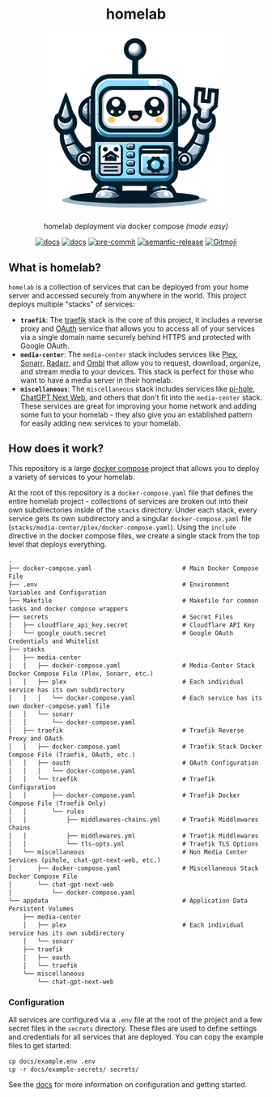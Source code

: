 <div align="center">
 <h1>homelab</h1>
  <a href="https://github.com/juftin/homelab">
    <img src="docs/static/homelab.png" alt="homelab" width="350" />
  </a>
  <p align="center">
    homelab deployment via docker compose <i>(made easy)</i>
  </p>
  <a href="https://github.com/juftin/homelab/"><img src="https://img.shields.io/github/v/release/juftin/homelab?color=blue&label=%F0%9F%A4%96%20homelab" alt="docs"></a>
  <a href="https://juftin.com/homelab/"><img src="https://img.shields.io/static/v1?message=docs&color=526CFE&logo=Material+for+MkDocs&logoColor=FFFFFF&label=" alt="docs"></a>
  <a href="https://github.com/pre-commit/pre-commit"><img src="https://img.shields.io/badge/pre--commit-enabled-lightgreen?logo=pre-commit" alt="pre-commit"></a>
  <a href="https://github.com/semantic-release/semantic-release"><img src="https://img.shields.io/badge/%20%20%F0%9F%93%A6%F0%9F%9A%80-semantic--release-e10079.svg" alt="semantic-release"></a>
  <a href="https://gitmoji.dev"><img src="https://img.shields.io/badge/gitmoji-%20😜%20😍-FFDD67.svg" alt="Gitmoji"></a>
</div>

## What is homelab?

`homelab` is a collection of services that can be deployed from your home server and accessed
securely from anywhere in the world. This project deploys multiple "stacks" of services:

-   **`traefik`**: The [traefik] stack is the core of this project, it includes a reverse proxy
    and [OAuth] service that allows you to access all of your services via a single domain name
    securely behind HTTPS and protected with Google OAuth.
-   **`media-center`**: The `media-center` stack includes services like [Plex], [Sonarr], [Radarr], and
    [Ombi] that allow you to request, download, organize, and stream media to your devices. This stack
    is perfect for those who want to have a media server in their homelab.
-   **`miscellaneous`**: The `miscellaneous` stack includes services like [pi-hole],
    [ChatGPT Next Web], and others that don't fit into the `media-center` stack.
    These services are great for improving your home network and adding some fun
    to your homelab - they also give you an established pattern for easily adding
    new services to your homelab.

## How does it work?

This repository is a large [docker compose](https://docs.docker.com/compose/)
project that allows you to deploy a variety of services to your homelab.

At the root of this repository is a `docker-compose.yaml` file that defines
the entire homelab project - collections of services are broken out into their
own subdirectories inside of the `stacks` directory. Under each stack,
every service gets its own subdirectory and a singular `docker-compose.yaml` file
(`stacks/media-center/plex/docker-compose.yaml`). Using the `include` directive in the
docker compose files, we create a single stack from the top level that deploys
everything.

```text
.
├── docker-compose.yaml                         # Main Docker Compose File
├── .env                                        # Environment Variables and Configuration
├── Makefile                                    # Makefile for common tasks and docker compose wrappers
├── secrets                                     # Secret Files
│   ├── cloudflare_api_key.secret               # Cloudflare API Key
│   └── google_oauth.secret                     # Google OAuth Credentials and Whitelist
├── stacks
│   ├── media-center
│   │   ├── docker-compose.yaml                 # Media-Center Stack Docker Compose File (Plex, Sonarr, etc.)
│   │   ├── plex                                # Each individual service has its own subdirectory
│   │   │   └── docker-compose.yaml             # Each service has its own docker-compose.yaml file
│   │   └── sonarr
│   │       └── docker-compose.yaml
│   ├── traefik                                 # Traefik Reverse Proxy and OAuth
│   │   ├── docker-compose.yaml                 # Traefik Stack Docker Compose File (Traefik, OAuth, etc.)
│   │   ├── oauth                               # OAuth Configuration
│   │   │   └── docker-compose.yaml
│   │   └── traefik                             # Traefik Configuration
│   │       ├── docker-compose.yaml             # Traefik Docker Compose File (Traefik Only)
│   │       └── rules
│   │           ├── middlewares-chains.yml      # Traefik Middlewares Chains
│   │           ├── middlewares.yml             # Traefik Middlewares
│   │           └── tls-opts.yml                # Traefik TLS Options
│   └── miscellaneous                           # Non Media Center Services (pihole, chat-gpt-next-web, etc.)
│       ├── docker-compose.yaml                 # Miscellaneous Stack Docker Compose File
│       └── chat-gpt-next-web
│           └── docker-compose.yaml
└── appdata                                     # Application Data Persistent Volumes
    ├── media-center
    │   ├── plex                                # Each individual service has its own subdirectory
    │   └── sonarr
    ├── traefik
    │   ├── oauth
    │   └── traefik
    └── miscellaneous
        └── chat-gpt-next-web
```

### Configuration

All services are configured via a `.env` file at the root of the project and a few secret
files in the `secrets` directory. These files are used to define settings and credentials
for all services that are deployed. You can copy the example files to get started:

```shell
cp docs/example.env .env
cp -r docs/example-secrets/ secrets/
```

See the [docs](https://juftin.github.io/homelab/) for more information on configuration and
getting started.

[traefik]: https://github.com/traefik/traefik
[OAuth]: https://github.com/thomseddon/traefik-forward-auth
[Plex]: https://www.plex.tv/
[Sonarr]: https://github.com/sonarr/sonarr
[Radarr]: https://github.com/Radarr/Radarr
[Ombi]: https://github.com/Ombi-app/Ombi
[ChatGPT Next Web]: https://github.com/ChatGPTNextWeb/ChatGPT-Next-Web
[pi-hole]: https://github.com/pi-hole/pi-hole
